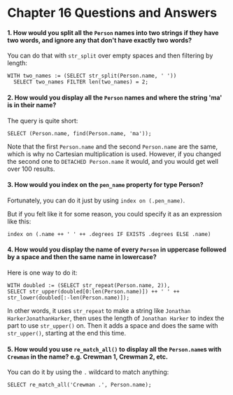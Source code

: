 # Chapter 16 Questions and Answers

#### 1. How would you split all the `Person` names into two strings if they have two words, and ignore any that don't have exactly two words?

You can do that with `str_split` over empty spaces and then filtering by length:

```
WITH two_names := (SELECT str_split(Person.name, ' '))
  SELECT two_names FILTER len(two_names) = 2;
```

#### 2. How would you display all the `Person` names and where the string 'ma' is in their name?

The query is quite short:

```
SELECT (Person.name, find(Person.name, 'ma'));
```

Note that the first `Person.name` and the second `Person.name` are the same, which is why no Cartesian multiplication is used. However, if you changed the second one to `DETACHED Person.name` it would, and you would get well over 100 results.

#### 3. How would you index on the `pen_name` property for type Person?

Fortunately, you can do it just by using `index on (.pen_name)`.

But if you felt like it for some reason, you could specify it as an expression like this:

```
index on (.name ++ ' ' ++ .degrees IF EXISTS .degrees ELSE .name)
```

#### 4. How would you display the name of every `Person` in uppercase followed by a space and then the same name in lowercase?

Here is one way to do it:

```
WITH doubled := (SELECT str_repeat(Person.name, 2)),
SELECT str_upper(doubled[0:len(Person.name)]) ++ ' ' ++ str_lower(doubled[:-len(Person.name)]);
```

In other words, it uses `str_repeat` to make a string like `Jonathan HarkerJonathanHarker`, then uses the length of `Jonathan Harker` to index the part to use `str_upper()` on. Then it adds a space and does the same with `str_upper()`, starting at the end this time.  

#### 5. How would you use `re_match_all()` to display all the `Person.name`s with `Crewman` in the name? e.g. Crewman 1, Crewman 2, etc.

You can do it by using the `.` wildcard to match anything:

```
SELECT re_match_all('Crewman .', Person.name);
```
